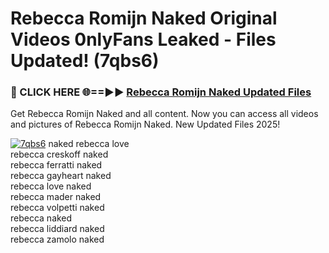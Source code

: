 # Rebecca Romijn Naked Original Videos 0nlyFans Leaked - Files Updated! (7qbs6)

<h3>🔴 CLICK HERE 🌐==►► <a href="https://tinyurl.com/up5wt9bj" rel="nofollow">Rebecca Romijn Naked Updated Files</a></h3>

Get Rebecca Romijn Naked and all content. Now you can access all videos and pictures of Rebecca Romijn Naked. New Updated Files 2025!

[![7qbs6](https://i.imgur.com/ABiUzMV.gif)](https://tinyurl.com/up5wt9bj)
naked rebecca love<br>
rebecca creskoff naked<br>
rebecca ferratti naked<br>
rebecca gayheart naked<br>
rebecca love naked<br>
rebecca mader naked<br>
rebecca volpetti naked<br>
rebecca naked<br>
rebecca liddiard naked<br>
rebecca zamolo naked
